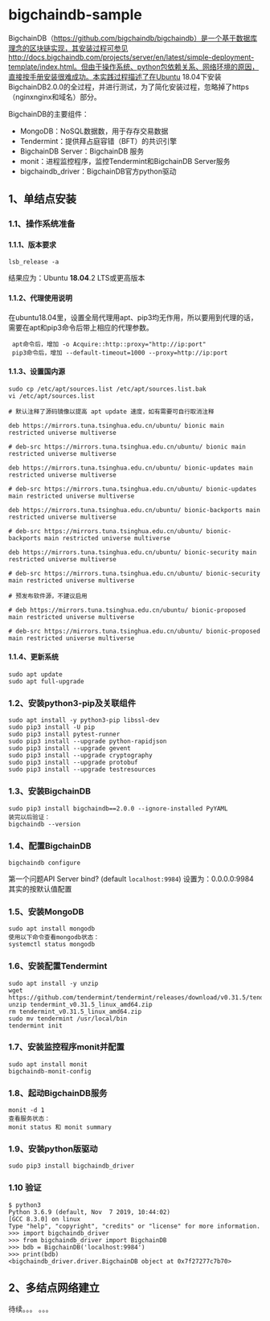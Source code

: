 # bigchaindb-sample

BigchainDB（https://github.com/bigchaindb/bigchaindb）是一个基于数据库理念的区块链实现，其安装过程可参见http://docs.bigchaindb.com/projects/server/en/latest/simple-deployment-template/index.html。但由于操作系统、python包依赖关系、网络环境的原因，直接按手册安装很难成功。本实践过程描述了在Ubuntu 18.04下安装BigchainDB2.0.0的全过程，并进行测试，为了简化安装过程，忽略掉了https（nginxnginx和域名）部分。

BigchainDB的主要组件：

- MongoDB：NoSQL数据数，用于存存交易数据
- Tendermint：提供拜占庭容错（BFT）的共识引擎
- BigchainDB Server：BigchainDB 服务
- monit：进程监控程序，监控Tendermint和BigchainDB Server服务
- bigchaindb_driver：BigchainDB官方python驱动

## 1、单结点安装

### 1.1、操作系统准备

#### 1.1.1、版本要求

```
lsb_release -a
```

结果应为：Ubuntu **18.04**.2 LTS或更高版本

#### 1.1.2、代理使用说明

在ubuntu18.04里，设置全局代理用apt、pip3均无作用，所以要用到代理的话，需要在apt和pip3命令后带上相应的代理参数。

```
 apt命令后，增加 -o Acquire::http::proxy="http://ip:port"
 pip3命令后，增加 --default-timeout=1000 --proxy=http://ip:port
```

#### 1.1.3、设置国内源

```
sudo cp /etc/apt/sources.list /etc/apt/sources.list.bak
vi /etc/apt/sources.list
```

```
# 默认注释了源码镜像以提高 apt update 速度，如有需要可自行取消注释

deb https://mirrors.tuna.tsinghua.edu.cn/ubuntu/ bionic main restricted universe multiverse

# deb-src https://mirrors.tuna.tsinghua.edu.cn/ubuntu/ bionic main restricted universe multiverse

deb https://mirrors.tuna.tsinghua.edu.cn/ubuntu/ bionic-updates main restricted universe multiverse

# deb-src https://mirrors.tuna.tsinghua.edu.cn/ubuntu/ bionic-updates main restricted universe multiverse

deb https://mirrors.tuna.tsinghua.edu.cn/ubuntu/ bionic-backports main restricted universe multiverse

# deb-src https://mirrors.tuna.tsinghua.edu.cn/ubuntu/ bionic-backports main restricted universe multiverse

deb https://mirrors.tuna.tsinghua.edu.cn/ubuntu/ bionic-security main restricted universe multiverse

# deb-src https://mirrors.tuna.tsinghua.edu.cn/ubuntu/ bionic-security main restricted universe multiverse

# 预发布软件源，不建议启用

# deb https://mirrors.tuna.tsinghua.edu.cn/ubuntu/ bionic-proposed main restricted universe multiverse

# deb-src https://mirrors.tuna.tsinghua.edu.cn/ubuntu/ bionic-proposed main restricted universe multiverse
```

#### 1.1.4、更新系统

```
sudo apt update
sudo apt full-upgrade
```

### 1.2、安装python3-pip及关联组件

```
sudo apt install -y python3-pip libssl-dev
sudo pip3 install -U pip
sudo pip3 install pytest-runner
sudo pip3 install --upgrade python-rapidjson
sudo pip3 install --upgrade gevent
sudo pip3 install --upgrade cryptography
sudo pip3 install --upgrade protobuf
sudo pip3 install --upgrade testresources
```

### 1.3、安装BigchainDB

```
sudo pip3 install bigchaindb==2.0.0 --ignore-installed PyYAML
装完以后验证：
bigchaindb --version
```

### 1.4、配置BigchainDB

```
bigchaindb configure
```

第一个问题API Server bind? (default `localhost:9984`)
设置为：0.0.0.0:9984
其实的按默认值配置

### 1.5、安装MongoDB

```
sudo apt install mongodb
使用以下命令查看mongodb状态：
systemctl status mongodb
```

### 1.6、安装配置Tendermint 

```
sudo apt install -y unzip
wget https://github.com/tendermint/tendermint/releases/download/v0.31.5/tendermint_v0.31.5_linux_amd64.zip
unzip tendermint_v0.31.5_linux_amd64.zip
rm tendermint_v0.31.5_linux_amd64.zip
sudo mv tendermint /usr/local/bin
tendermint init
```

### 1.7、安装监控程序monit并配置

```
sudo apt install monit
bigchaindb-monit-config
```

### 1.8、起动BigchainDB服务

```
monit -d 1
查看服务状态：
monit status 和 monit summary
```

### 1.9、安装python版驱动

```
sudo pip3 install bigchaindb_driver
```

### 1.10 验证

```
$ python3
Python 3.6.9 (default, Nov  7 2019, 10:44:02) 
[GCC 8.3.0] on linux
Type "help", "copyright", "credits" or "license" for more information.
>>> import bigchaindb_driver
>>> from bigchaindb_driver import BigchainDB
>>> bdb = BigchainDB('localhost:9984')
>>> print(bdb)
<bigchaindb_driver.driver.BigchainDB object at 0x7f27277c7b70>
```

## 2、多结点网络建立

待续。。。 。。。
